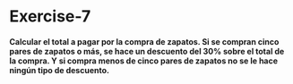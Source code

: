# Exercise-7

#### Calcular el total a pagar por la compra de zapatos. Si se compran cinco pares de zapatos o más, se hace un descuento del 30% sobre el total de la compra. Y si compra menos de cinco pares de zapatos no se le hace ningún tipo de descuento.

